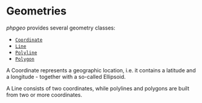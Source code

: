 # Geometries

_phpgeo_ provides several geometry classes:

* [`Coordinate`](Coordinate)
* [`Line`](Line)
* [`Polyline`](Polyline)
* [`Polygon`](Polygon)

A Coordinate represents a geographic location, i.e. it contains a latitude
and a longitude - together with a so-called Ellipsoid.

A Line consists of two coordinates, while polylines and polygons are built
from two or more coordinates.
